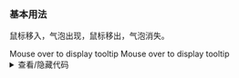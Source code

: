 ### 基本用法

鼠标移入，气泡出现，鼠标移出，气泡消失。

<div class="cell-demo vp-raw">
  <yc-space>
    <yc-tooltip content="This is tooltip content">
      <yc-button>Mouse over to display tooltip</yc-button>
    </yc-tooltip>
    <yc-tooltip
      content="This is a two-line tooltip content.This is a two-line tooltip content.">
      <yc-button>Mouse over to display tooltip</yc-button>
    </yc-tooltip>
  </yc-space>
</div>

<details>
<summary>查看/隐藏代码</summary>

```vue
<template>
  <yc-space>
    <yc-tooltip content="This is tooltip content">
      <yc-button>Mouse over to display tooltip</yc-button>
    </yc-tooltip>
    <yc-tooltip
      content="This is a two-line tooltip content.This is a two-line tooltip content.">
      <yc-button>Mouse over to display tooltip</yc-button>
    </yc-tooltip>
  </yc-space>
</template>
```

</details>

